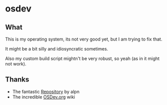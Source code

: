 osdev
===

What
---
This is my operating system, its not very good yet, but I am trying to fix that. 

It might be a bit silly and idiosyncratic sometimes. 

Also my custom build script mightn't be very robust, so yeah (as in it might not work).

Thanks
---
* The fantastic [Repository](https://github.com/alpn/x86_starterkit) by alpn
* The incredible [OSDev.org](https://wiki.osdev.org/) wiki
